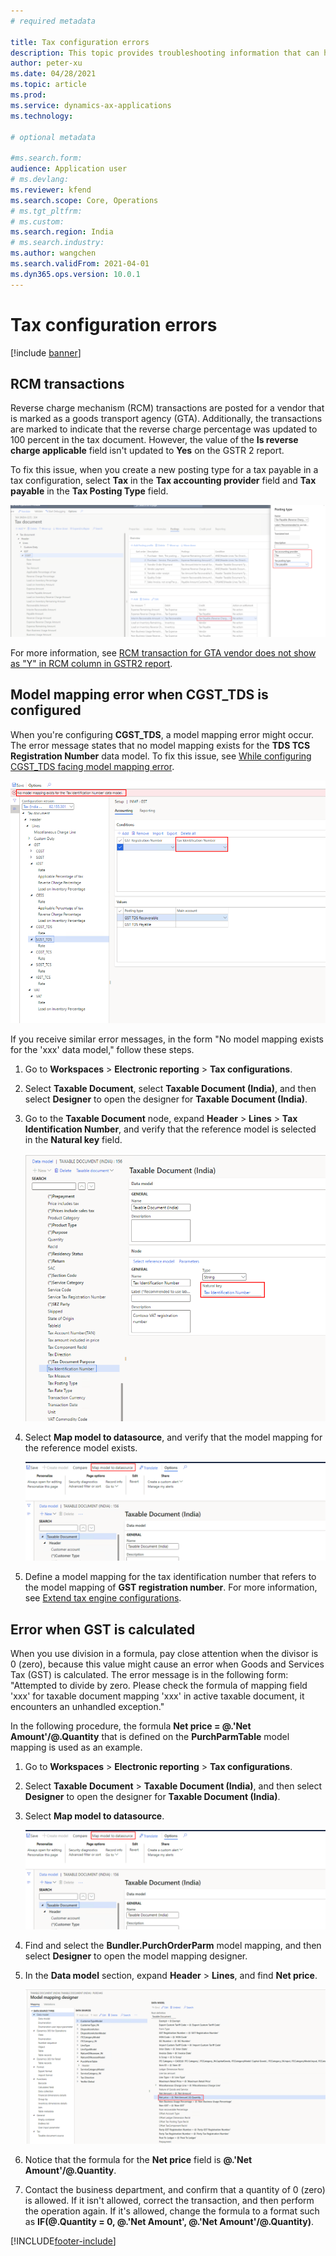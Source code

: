 ```yaml
---
# required metadata

title: Tax configuration errors
description: This topic provides troubleshooting information that can help with tax configuration errors.
author: peter-xu
ms.date: 04/28/2021
ms.topic: article
ms.prod: 
ms.service: dynamics-ax-applications
ms.technology: 

# optional metadata

#ms.search.form:
audience: Application user
# ms.devlang: 
ms.reviewer: kfend
ms.search.scope: Core, Operations
# ms.tgt_pltfrm: 
# ms.custom: 
ms.search.region: India
# ms.search.industry: 
ms.author: wangchen
ms.search.validFrom: 2021-04-01
ms.dyn365.ops.version: 10.0.1
---
```


# Tax configuration errors

[!include [banner](../includes/banner.md)]

## RCM transactions

Reverse charge mechanism (RCM) transactions are posted for a vendor that is marked as a goods transport agency (GTA). Additionally, the transactions are marked to indicate that the reverse charge percentage was updated to 100 percent in the tax document. However, the value of the **Is reverse charge applicable** field isn't updated to **Yes** on the GSTR 2 report.

To fix this issue, when you create a new posting type for a tax payable in a tax configuration, select **Tax** in the **Tax accounting provider** field and **Tax payable** in the **Tax Posting Type** field.

[![Tax accounting provider and Tax posting type fields in the Posting type dialog box.](./media/tax-configuration-errors-Picture1.png)](./media/tax-configuration-errors-Picture1.png)

For more information, see [RCM transaction for GTA vendor does not show as "Y" in RCM column in GSTR2 report](https://fix.lcs.dynamics.com/Issue/Details?bugId=515068&dbType=3).

## Model mapping error when CGST_TDS is configured

When you're configuring **CGST\_TDS**, a model mapping error might occur. The error message states that no model mapping exists for the **TDS TCS Registration Number** data model. To fix this issue, see [While configuring CGST_TDS facing model mapping error](https://fix.lcs.dynamics.com/Issue/Details?bugId=527080&dbType=3).

[![Model mapping error message.](./media/tax-configuration-errors-Picture2.png)](./media/tax-configuration-errors-Picture2.png)

If you receive similar error messages, in the form "No model mapping exists for the 'xxx' data model," follow these steps.

1. Go to **Workspaces** \> **Electronic reporting** \> **Tax configurations**.
2. Select **Taxable Document**, select **Taxable Document (India)**, and then select **Designer** to open the designer for **Taxable Document (India)**.
3. Go to the **Taxable Document** node, expand **Header** \> **Lines** \> **Tax Identification Number**, and verify that the reference model is selected in the **Natural key** field.

    [![Natural key field for Tax Identification Number on the Taxable Document (India) page.](./media/tax-configuration-errors-Picture3.png)](./media/tax-configuration-errors-Picture3.png)

4. Select **Map model to datasource**, and verify that the model mapping for the reference model exists.

    [![Map model to datasource button on the Taxable Document (India) page.](./media/tax-configuration-errors-Picture4.png)](./media/tax-configuration-errors-Picture4.png)

5. Define a model mapping for the tax identification number that refers to the model mapping of **GST registration number**. For more information, see [Extend tax engine configurations](../general-ledger/extend-tax-engine-configurations.md#complete-data-mapping-for-the-extended-taxable-document).

## Error when GST is calculated

When you use division in a formula, pay close attention when the divisor is 0 (zero), because this value might cause an error when Goods and Services Tax (GST) is calculated. The error message is in the following form: "Attempted to divide by zero. Please check the formula of mapping field 'xxx' for taxable document mapping 'xxx' in active taxable document, it encounters an unhandled exception."

In the following procedure, the formula **Net price = \@.'Net Amount'/\@.Quantity** that is defined on the **PurchParmTable** model mapping is used as an example.

1. Go to **Workspaces** \> **Electronic reporting** \> **Tax configurations**.
2. Select **Taxable Document** \> **Taxable Document (India)**, and then select **Designer** to open the designer for **Taxable Document (India)**.
3. Select **Map model to datasource**.

    [![Map model to datasource button.](./media/tax-configuration-errors-Picture5.png)](./media/tax-configuration-errors-Picture5.png)

4. Find and select the **Bundler.PurchOrderParm** model mapping, and then select **Designer** to open the model mapping designer.
5. In the **Data model** section, expand **Header** \> **Lines**, and find **Net price**.

    [![Net price field in the Data model section of the Model mapping designer page.](./media/tax-configuration-errors-Picture6.png)](./media/tax-configuration-errors-Picture6.png)

6. Notice that the formula for the **Net price** field is **\@.'Net Amount'/@.Quantity**.
7. Contact the business department, and confirm that a quantity of 0 (zero) is allowed. If it isn't allowed, correct the transaction, and then perform the operation again. If it's allowed, change the formula to a format such as **IF(\@.Quantity = 0, \@.'Net Amount', \@.'Net Amount'/\@.Quantity)**.

[!INCLUDE[footer-include](../../includes/footer-banner.md)]
